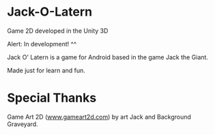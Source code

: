 # Jack-O-Latern
Game 2D developed in the Unity 3D

Alert: In development! ^^

Jack O' Latern is a game for Android based in the game Jack the Giant.

Made just for learn and fun.

# Special Thanks
Game Art 2D (www.gameart2d.com) by art Jack and Background Graveyard.
